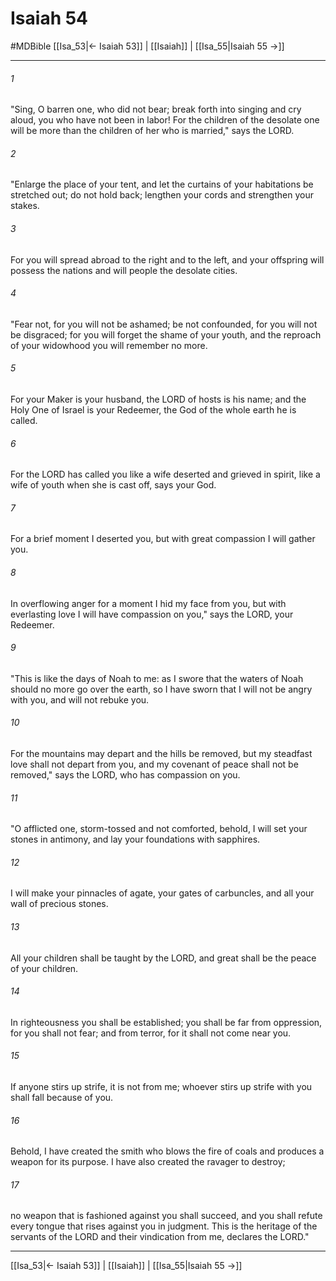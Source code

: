 # Isaiah 54
#MDBible
[[Isa_53|← Isaiah 53]] | [[Isaiah]] | [[Isa_55|Isaiah 55 →]]

***

###### 1 
"Sing, O barren one, who did not bear; break forth into singing and cry aloud, you who have not been in labor! For the children of the desolate one will be more than the children of her who is married," says the LORD. 

###### 2 
"Enlarge the place of your tent, and let the curtains of your habitations be stretched out; do not hold back; lengthen your cords and strengthen your stakes. 

###### 3 
For you will spread abroad to the right and to the left, and your offspring will possess the nations and will people the desolate cities. 

###### 4 
"Fear not, for you will not be ashamed; be not confounded, for you will not be disgraced; for you will forget the shame of your youth, and the reproach of your widowhood you will remember no more. 

###### 5 
For your Maker is your husband, the LORD of hosts is his name; and the Holy One of Israel is your Redeemer, the God of the whole earth he is called. 

###### 6 
For the LORD has called you like a wife deserted and grieved in spirit, like a wife of youth when she is cast off, says your God. 

###### 7 
For a brief moment I deserted you, but with great compassion I will gather you. 

###### 8 
In overflowing anger for a moment I hid my face from you, but with everlasting love I will have compassion on you," says the LORD, your Redeemer. 

###### 9 
"This is like the days of Noah to me: as I swore that the waters of Noah should no more go over the earth, so I have sworn that I will not be angry with you, and will not rebuke you. 

###### 10 
For the mountains may depart and the hills be removed, but my steadfast love shall not depart from you, and my covenant of peace shall not be removed," says the LORD, who has compassion on you. 

###### 11 
"O afflicted one, storm-tossed and not comforted, behold, I will set your stones in antimony, and lay your foundations with sapphires. 

###### 12 
I will make your pinnacles of agate, your gates of carbuncles, and all your wall of precious stones. 

###### 13 
All your children shall be taught by the LORD, and great shall be the peace of your children. 

###### 14 
In righteousness you shall be established; you shall be far from oppression, for you shall not fear; and from terror, for it shall not come near you. 

###### 15 
If anyone stirs up strife, it is not from me; whoever stirs up strife with you shall fall because of you. 

###### 16 
Behold, I have created the smith who blows the fire of coals and produces a weapon for its purpose. I have also created the ravager to destroy; 

###### 17 
no weapon that is fashioned against you shall succeed, and you shall refute every tongue that rises against you in judgment. This is the heritage of the servants of the LORD and their vindication from me, declares the LORD." 

***

[[Isa_53|← Isaiah 53]] | [[Isaiah]] | [[Isa_55|Isaiah 55 →]]
